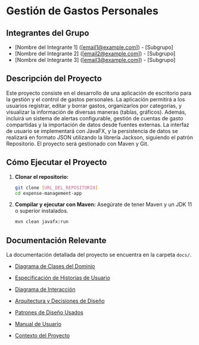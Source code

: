 # Gestión de Gastos Personales

## Integrantes del Grupo

*   [Nombre del Integrante 1] ([email1@example.com]) - [Subgrupo]
*   [Nombre del Integrante 2] ([email2@example.com]) - [Subgrupo]
*   [Nombre del Integrante 3] ([email3@example.com]) - [Subgrupo]

## Descripción del Proyecto

Este proyecto consiste en el desarrollo de una aplicación de escritorio para la gestión y el control de gastos personales. La aplicación permitirá a los usuarios registrar, editar y borrar gastos, organizarlos por categorías, y visualizar la información de diversas maneras (tablas, gráficos). Además, incluirá un sistema de alertas configurable, gestión de cuentas de gasto compartidas y la importación de datos desde fuentes externas. La interfaz de usuario se implementará con JavaFX, y la persistencia de datos se realizará en formato JSON utilizando la librería Jackson, siguiendo el patrón Repositorio. El proyecto será gestionado con Maven y Git.

## Cómo Ejecutar el Proyecto

1.  **Clonar el repositorio:**
    ```bash
    git clone [URL_DEL_REPOSITORIO]
    cd expense-management-app
    ```
2.  **Compilar y ejecutar con Maven:**
    Asegúrate de tener Maven y un JDK 11 o superior instalados.
    ```bash
    mvn clean javafx:run
    ```

## Documentación Relevante

La documentación detallada del proyecto se encuentra en la carpeta `docs/`.

*   [Diagrama de Clases del Dominio](docs/diagrama_clases_dominio.md)
*   [Especificación de Historias de Usuario](docs/historias_usuario.md)
*   [Diagrama de Interacción](docs/diagrama_interaccion.md)
*   [Arquitectura y Decisiones de Diseño](docs/arquitectura_diseno.md)
*   [Patrones de Diseño Usados](docs/patrones_diseno.md)
*   [Manual de Usuario](docs/manual_usuario.md)


*   [Contexto del Proyecto](docs/CONTEXT.md)

